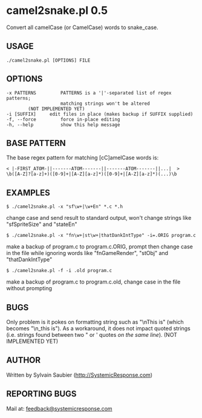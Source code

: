 # camel2snake.pl 0.5
Convert all camelCase (or CamelCase) words to snake_case.

## USAGE
    ./camel2snake.pl [OPTIONS] FILE

## OPTIONS
    -x PATTERNS         PATTERNS is a '|'-separated list of regex patterns; 
                        matching strings won't be altered
			(NOT IMPLEMENTED YET)
    -i [SUFFIX]		edit files in place (makes backup if SUFFIX supplied)
    -f, --force         force in-place editing
    -h, --help          show this help message

## BASE PATTERN
The base regex pattern for matching [cC]amelCase words is:

	< |-FIRST_ATOM-||-------ATOM-------||-------ATOM-------||...|  >
	\b([A-Z]?[a-z]+)([0-9]+|[A-Z][a-z]*)([0-9]+|[A-Z][a-z]*)(...)\b

## EXAMPLES
    $ ./camel2snake.pl -x "sf\w+|\w+En" *.c *.h
change case and send result to standard output, won't change strings like "sfSpriteSize" and "stateEn"

    $ ./camel2snake.pl -x "fn\w+|st\w+|thatDankIntType" -i=.ORIG program.c
make a backup of program.c to program.c.ORIG, prompt then change case in the file while ignoring words like "fnGameRender", "stObj" and "thatDankIntType"

    $ ./camel2snake.pl -f -i .old program.c
make a backup of program.c to program.c.old, change case in the file without prompting

## BUGS
Only problem is it pokes on formatting string such as "\nThis is" (which becomes "\n_this is"). As a workaround, it does not impact quoted strings (i.e. strings found between two \" or \' quotes *on the same line*).
(NOT IMPLEMENTED YET)

## AUTHOR
Written by Sylvain Saubier (<http://SystemicResponse.com>)

## REPORTING BUGS
Mail at: <feedback@systemicresponse.com>
